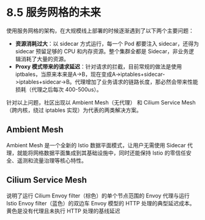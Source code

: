 # 8.5 服务网格的未来

使用服务网格的架构，在大规模线上部署的时候逐渐遇到了以下两个主要问题：

- **资源消耗过大**：以 sidecar 方式运行，每一个 Pod 都要注入 sidecar，还得为 sidecar 预留足够的 CPU 和内存资源。整个集群全都是 Sidecar，非业务逻辑消耗了大量的资源。
- **Proxy 模式带来的请求延迟**：针对请求的拦截，目前常规的做法是使用 iptbales，当原来本来是A->B，现在变成A->iptables+sidecar->iptables+sidecar->B。代理增加了业务请求的链路长度，那必然会带来性能损耗（代理之后每次 400-500us）。

针对以上问题，社区出现以 Ambient Mesh（无代理） 和 Cilium Service Mesh（跨内核，绕过 iptables 实现）为代表的两类解决方案。

## Ambient Mesh 

Ambient Mesh 是一个全新的 Istio 数据平面模式，让用户无需使用 Sidecar 代理，就能将网格数据平面集成到其基础设施中，同时还能保持 Istio 的零信任安全、遥测和流量治理等核心特性。 

## Cilium Service Mesh

说明了运行 Cilium Envoy filter（棕色）的单个节点范围的 Envoy 代理与运行 Istio Envoy filter（蓝色）的双边车 Envoy 模型的 HTTP 处理的典型延迟成本。黄色是没有代理且未执行 HTTP 处理的基线延迟